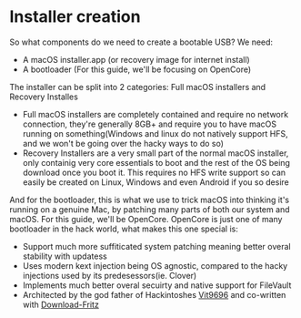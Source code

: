 # Installer creation

So what components do we need to create a bootable USB?
We need:

* A macOS installer.app (or recovery image for internet install)
* A bootloader (For this guide, we'll be focusing on OpenCore)


The installer can be split into 2 categories: Full macOS installers and Recovery Installes

* Full macOS installers are completely contained and require no network connection, they're generally 8GB+ and require you to have macOS running on something(Windows and linux do not natively support HFS, and we won't be going over the hacky ways to do so)
* Recovery Installers are a very small part of the normal macOS installer, only containig very core essentials to boot and the rest of the OS being download once you boot it. This requires no HFS write support so can easily be created on Linux, Windows and even Android if you so desire

And for the bootloader, this is what we use to trick macOS into thinking it's running on a genuine Mac, by patching many parts of both our system and macOS. For this guide, we'll be OpenCore. OpenCore is just one of many bootloader in the hack world, what makes this one special is:

* Support much more suffiticated system patching meaning better overal stability with updatess
* Uses modern kext injection being OS agnostic, compared to the hacky injections used by its predesessors(ie. Clover)
* Implements much better overal secuirty and native support for FileVault
* Architected by the god father of Hackintoshes [Vit9696](https://github.com/vit9696) and co-written with [Download-Fritz](https://github.com/Download-Fritz)